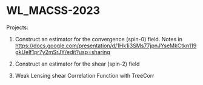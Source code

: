 # WL_MACSS-2023


Projects: 

1. Construct an estimator for the convergence (spin-0) field. Notes in https://docs.google.com/presentation/d/1Hk1i3SMs77jpnJYseMkCtkn119gkUelf1pr7y2mSrJY/edit?usp=sharing

2. Construct an estimator for the shear (spin-2) field

3. Weak Lensing shear Correlation Function with TreeCorr
